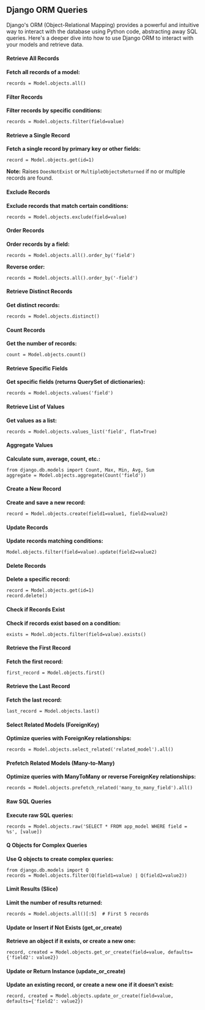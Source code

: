 

<div class="container mt-5">
        <h2>Django ORM Queries</h2>
           <p>Django's ORM (Object-Relational Mapping) provides a powerful and intuitive way to interact with the database using Python code, abstracting away SQL 
           queries. Here's a deeper dive into how to use Django ORM to interact with your models and retrieve data.</p>
        <div class="mt-4">
            <h4>Retrieve All Records</h4>
            <p><strong>Fetch all records of a model:</strong></p>
            <pre><code>records = Model.objects.all()</code></pre>
        </div>
        <div class="mt-4">
            <h4>Filter Records</h4>
            <p><strong>Filter records by specific conditions:</strong></p>
            <pre><code>records = Model.objects.filter(field=value)</code></pre>
        </div>
        <div class="mt-4">
            <h4>Retrieve a Single Record</h4>
            <p><strong>Fetch a single record by primary key or other fields:</strong></p>
            <pre><code>record = Model.objects.get(id=1)</code></pre>
            <p><strong>Note:</strong> Raises <code>DoesNotExist</code> or <code>MultipleObjectsReturned</code> if no or multiple records are found.</p>
        </div>
        <div class="mt-4">
            <h4>Exclude Records</h4>
            <p><strong>Exclude records that match certain conditions:</strong></p>
            <pre><code>records = Model.objects.exclude(field=value)</code></pre>
        </div>
        <div class="mt-4">
            <h4>Order Records</h4>
            <p><strong>Order records by a field:</strong></p>
            <pre><code>records = Model.objects.all().order_by('field')</code></pre>
            <p><strong>Reverse order:</strong></p>
            <pre><code>records = Model.objects.all().order_by('-field')</code></pre>
        </div>
        <div class="mt-4">
            <h4>Retrieve Distinct Records</h4>
            <p><strong>Get distinct records:</strong></p>
            <pre><code>records = Model.objects.distinct()</code></pre>
        </div>
        <div class="mt-4">
            <h4>Count Records</h4>
            <p><strong>Get the number of records:</strong></p>
            <pre><code>count = Model.objects.count()</code></pre>
        </div>
        <div class="mt-4">
            <h4>Retrieve Specific Fields</h4>
            <p><strong>Get specific fields (returns QuerySet of dictionaries):</strong></p>
            <pre><code>records = Model.objects.values('field')</code></pre>
        </div>
        <div class="mt-4">
            <h4>Retrieve List of Values</h4>
            <p><strong>Get values as a list:</strong></p>
            <pre><code>records = Model.objects.values_list('field', flat=True)</code></pre>
        </div>
        <div class="mt-4">
            <h4>Aggregate Values</h4>
            <p><strong>Calculate sum, average, count, etc.:</strong></p>
            <pre><code>from django.db.models import Count, Max, Min, Avg, Sum
aggregate = Model.objects.aggregate(Count('field'))</code></pre>
        </div>
        <div class="mt-4">
            <h4>Create a New Record</h4>
            <p><strong>Create and save a new record:</strong></p>
            <pre><code>record = Model.objects.create(field1=value1, field2=value2)</code></pre>
        </div>
        <div class="mt-4">
            <h4>Update Records</h4>
            <p><strong>Update records matching conditions:</strong></p>
            <pre><code>Model.objects.filter(field=value).update(field2=value2)</code></pre>
        </div>
        <div class="mt-4">
            <h4>Delete Records</h4>
            <p><strong>Delete a specific record:</strong></p>
            <pre><code>record = Model.objects.get(id=1)
record.delete()</code></pre>
        </div>
        <div class="mt-4">
            <h4>Check if Records Exist</h4>
            <p><strong>Check if records exist based on a condition:</strong></p>
            <pre><code>exists = Model.objects.filter(field=value).exists()</code></pre>
        </div>
        <div class="mt-4">
            <h4>Retrieve the First Record</h4>
            <p><strong>Fetch the first record:</strong></p>
            <pre><code>first_record = Model.objects.first()</code></pre>
        </div>
        <div class="mt-4">
            <h4>Retrieve the Last Record</h4>
            <p><strong>Fetch the last record:</strong></p>
            <pre><code>last_record = Model.objects.last()</code></pre>
        </div>
        <div class="mt-4">
            <h4>Select Related Models (ForeignKey)</h4>
            <p><strong>Optimize queries with ForeignKey relationships:</strong></p>
            <pre><code>records = Model.objects.select_related('related_model').all()</code></pre>
        </div>
        <div class="mt-4">
            <h4>Prefetch Related Models (Many-to-Many)</h4>
            <p><strong>Optimize queries with ManyToMany or reverse ForeignKey relationships:</strong></p>
            <pre><code>records = Model.objects.prefetch_related('many_to_many_field').all()</code></pre>
        </div>
        <div class="mt-4">
            <h4>Raw SQL Queries</h4>
            <p><strong>Execute raw SQL queries:</strong></p>
            <pre><code>records = Model.objects.raw('SELECT * FROM app_model WHERE field = %s', [value])</code></pre>
        </div>
        <div class="mt-4">
            <h4>Q Objects for Complex Queries</h4>
            <p><strong>Use Q objects to create complex queries:</strong></p>
            <pre><code>from django.db.models import Q
records = Model.objects.filter(Q(field1=value) | Q(field2=value2))</code></pre>
        </div>
        <div class="mt-4">
            <h4>Limit Results (Slice)</h4>
            <p><strong>Limit the number of results returned:</strong></p>
            <pre><code>records = Model.objects.all()[:5]  # First 5 records</code></pre>
        </div>
        <div class="mt-4">
            <h4>Update or Insert if Not Exists (get_or_create)</h4>
            <p><strong>Retrieve an object if it exists, or create a new one:</strong></p>
            <pre><code>record, created = Model.objects.get_or_create(field=value, defaults={'field2': value2})</code></pre>
        </div>
        <div class="mt-4">
            <h4>Update or Return Instance (update_or_create)</h4>
            <p><strong>Update an existing record, or create a new one if it doesn’t exist:</strong></p>
            <pre><code>record, created = Model.objects.update_or_create(field=value, defaults={'field2': value2})</code></pre>
        </div>
    </div>
